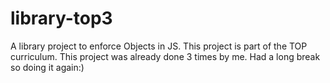 # library-top3
A library project to enforce Objects in JS. 
This project is part of the TOP curriculum. 
This project was already done 3 times by me. 
Had a long break so doing it again:)
